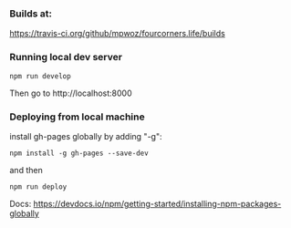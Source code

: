 
### Builds at: 

https://travis-ci.org/github/mpwoz/fourcorners.life/builds


### Running local dev server
```
npm run develop
```
Then go to http://localhost:8000

### Deploying from local machine


install gh-pages globally by adding "-g":

```
npm install -g gh-pages --save-dev
```

and then

```
npm run deploy
```

Docs: https://devdocs.io/npm/getting-started/installing-npm-packages-globally
